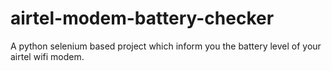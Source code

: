 # airtel-modem-battery-checker
A python selenium based project which inform you the battery level of your airtel wifi modem. 
